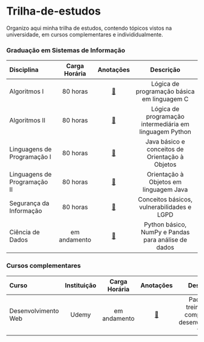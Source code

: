 # Trilha-de-estudos

Organizo aqui minha trilha de estudos, contendo tópicos vistos na universidade, em cursos complementares e individidualmente.

### Graduação em Sistemas de Informação 

Disciplina | Carga Horária | Anotações | Descrição
:-- | :--: | :--: | :--:
Algoritmos I | 80 horas | [📝](https://notion.so) | Lógica de programação básica em linguagem C
Algoritmos II | 80 horas | [📝](https://notion.so) | Lógica de programação intermediária em linguagem Python
Linguagens de Programação I | 80 horas | [📝](https://notion.so) | Java básico e conceitos de Orientação à Objetos
Linguagens de Programação II | 80 horas | [📝](https://notion.so) | Orientação à Objetos em linguagem Java
Segurança da Informação | 80 horas | [📝](https://notion.so) | Conceitos básicos, vulnerabilidades e LGPD
Ciência de Dados | em andamento | [📝](https://notion.so) | Python básico, NumPy e Pandas para análise de dados

### Cursos complementares

Curso | Instituição | Carga Horária | Anotações | Descrição
:-- | :--: | :--: | :--: | :--:
Desenvolvimento Web | Udemy | em andamento | [📝](https://shaded-ease-72a.notion.site/Udemy-Web-Dev-ea2100da09b04c2d816b67f2b413ec38) | Pacote de treinamento completo em desenvolvimento web 
